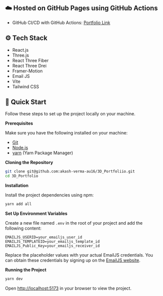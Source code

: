 ## ☁️ Hosted on GitHub Pages using GitHub Actions
-  GitHub CI/CD with GitHub Actions: [Portfolio Link](https://akash-verma-au16.github.io/3D_Portfolio/)

## <a name="tech-stack">⚙️ Tech Stack</a>

- React.js
- Three.js
- React Three Fiber
- React Three Drei
- Framer-Motion
- Email JS
- Vite
- Tailwind CSS

## <a name="quick-start">🤸 Quick Start</a>

Follow these steps to set up the project locally on your machine.

**Prerequisites**

Make sure you have the following installed on your machine:

- [Git](https://git-scm.com/)
- [Node.js](https://nodejs.org/en)
- [yarn](https://www.yarnpkg.com/) (Yarn Package Manager)

**Cloning the Repository**

```bash
git clone git@github.com:akash-verma-au16/3D_Portfoliio.git
cd 3D_Portfolio
```

**Installation**

Install the project dependencies using npm:

```bash
yarn add all
```

**Set Up Environment Variables**

Create a new file named `.env` in the root of your project and add the following content:

```env
EMAILJS_USERID=your_emailjs_user_id
EMAILJS_TEMPLATEID=your_emailjs_template_id
EMAILJS_Public_Key=your_emailjs_receiver_id
```

Replace the placeholder values with your actual EmailJS credentials. You can obtain these credentials by signing up on the [EmailJS website](https://www.emailjs.com/).

**Running the Project**

```bash
yarn dev
```

Open [http://localhost:5173](http://localhost:5173) in your browser to view the project.
